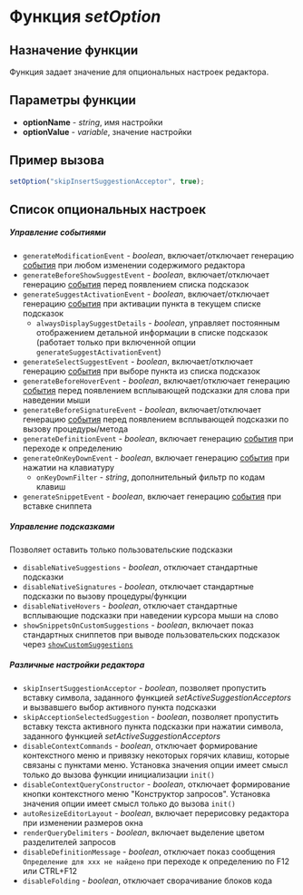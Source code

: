 # Функция *setOption*
## Назначение функции
Функция задает значение для опциональных настроек редактора.

## Параметры функции
* **optionName** - *string*, имя настройки
* **optionValue** - *variable*, значение настройки

## Пример вызова
```javascript
setOption("skipInsertSuggestionAcceptor", true);
```

## Список опциональных настроек
##### Управление событиями
* `generateModificationEvent` - *boolean*, включает/отключает генерацию [события](modification_event.md) при любом изменении содержимого редактора
* `generateBeforeShowSuggestEvent` - *boolean*, включает/отключает генерацию [события](before_suggest_event.md) перед появлением списка подсказок
* `generateSuggestActivationEvent` - *boolean*, включает/отключает генерацию [события](activation_event.md) при активации пункта в текущем списке подсказок
	* `alwaysDisplaySuggestDetails` - *boolean*, управляет постоянным отображением детальной информации в списке подсказок (работает только при включенной опции `generateSuggestActivationEvent`)
* `generateSelectSuggestEvent` - *boolean*, включает/отключает генерацию [события](select_suggest_event.md) при выборе пункта из списка подсказок
* `generateBeforeHoverEvent` - *boolean*, включает/отключает генерацию [события](before_hover_event.md) перед появлением всплывающей подсказки для слова при наведении мыши
* `generateBeforeSignatureEvent` - *boolean*, включает/отключает генерацию [события](before_signature_event.md) перед появлением всплывающей подсказки по вызову процедуры/метода
* `generateDefinitionEvent` - *boolean*, включает генерацию [события](get_definition_event.md) при переходе к определению
* `generateOnKeyDownEvent` - *boolean*, включает генерацию [события](key_down_event.md) при нажатии на клавиатуру
	* `onKeyDownFilter` - *string*, дополнительный фильтр по кодам клавиш
* `generateSnippetEvent` - *boolean*, включает генерацию [события](insert_snippet_event.md) при вставке сниппета

##### Управление подсказками
Позволяет оставить только пользовательские подсказки
* `disableNativeSuggestions` - *boolean*, отключает стандартные подсказки
* `disableNativeSignatures` - *boolean*, отключает стандартные подсказки по вызову процедуры/функции
* `disableNativeHovers` - *boolean*, отключает стандартные всплывающие подсказки при наведении курсора мыши на слово
* `showSnippetsOnCustomSuggestions` - *boolean*, включает показ стандартных сниппетов при выводе пользовательских подсказок через [`showCustomSuggestions`](custom_suggestions.md)

##### Различные настройки редактора
* `skipInsertSuggestionAcceptor` - *boolean*, позволяет пропустить вставку символа, заданного функцией *setActiveSuggestionAcceptors* и вызвавшего выбор активного пункта подсказки
* `skipAcceptionSelectedSuggestion` - *boolean*, позволяет пропустить вставку текста активного пункта подсказки при нажатии символа, заданного функцией *setActiveSuggestionAcceptors*
* `disableContextCommands` - *boolean*, отключает формирование контекстного меню и привязку некоторых горячих клавиш, которые связаны с пунктами меню. Установка значения опции имеет смысл только до вызова функции инициализации `init()`
* `disableContextQueryConstructor` - *boolean*, отключает формирование кнопки контекстного меню "Конструктор запросов". Установка значения опции имеет смысл только до вызова `init()`
* `autoResizeEditorLayout` - *boolean*, включает перерисовку редактора при изменении размеров окна
* `renderQueryDelimiters` - *boolean*, включает выделение цветом разделителей запросов
* `disableDefinitionMessage` - *boolean*, отключает показ сообщения `Определение для ххх не найдено` при переходе к определению по F12 или CTRL+F12
* `disableFolding` - *boolean*, отключает сворачивание блоков кода